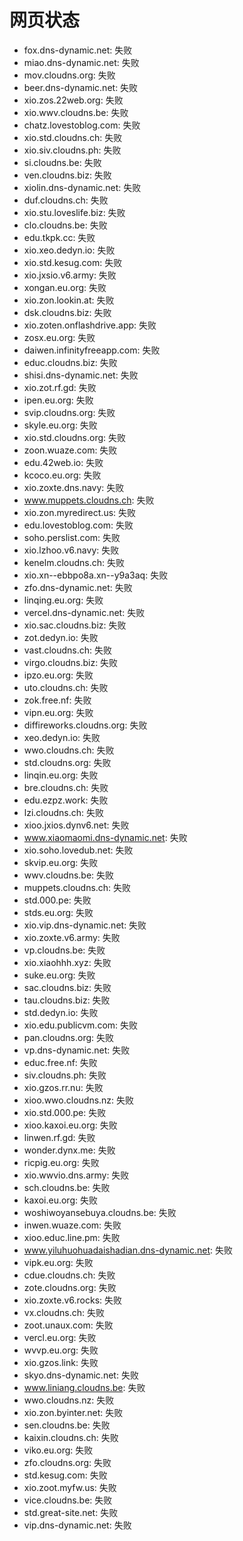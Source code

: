 # 网页状态
- fox.dns-dynamic.net: 失败
- miao.dns-dynamic.net: 失败
- mov.cloudns.org: 失败
- beer.dns-dynamic.net: 失败
- xio.zos.22web.org: 失败
- xio.wwv.cloudns.be: 失败
- chatz.lovestoblog.com: 失败
- xio.std.cloudns.ch: 失败
- xio.siv.cloudns.ph: 失败
- si.cloudns.be: 失败
- ven.cloudns.biz: 失败
- xiolin.dns-dynamic.net: 失败
- duf.cloudns.ch: 失败
- xio.stu.loveslife.biz: 失败
- clo.cloudns.be: 失败
- edu.tkpk.cc: 失败
- xio.xeo.dedyn.io: 失败
- xio.std.kesug.com: 失败
- xio.jxsio.v6.army: 失败
- xongan.eu.org: 失败
- xio.zon.lookin.at: 失败
- dsk.cloudns.biz: 失败
- xio.zoten.onflashdrive.app: 失败
- zosx.eu.org: 失败
- daiwen.infinityfreeapp.com: 失败
- educ.cloudns.biz: 失败
- shisi.dns-dynamic.net: 失败
- xio.zot.rf.gd: 失败
- ipen.eu.org: 失败
- svip.cloudns.org: 失败
- skyle.eu.org: 失败
- xio.std.cloudns.org: 失败
- zoon.wuaze.com: 失败
- edu.42web.io: 失败
- kcoco.eu.org: 失败
- xio.zoxte.dns.navy: 失败
- www.muppets.cloudns.ch: 失败
- xio.zon.myredirect.us: 失败
- edu.lovestoblog.com: 失败
- soho.perslist.com: 失败
- xio.lzhoo.v6.navy: 失败
- kenelm.cloudns.ch: 失败
- xio.xn--ebbpo8a.xn--y9a3aq: 失败
- zfo.dns-dynamic.net: 失败
- linqing.eu.org: 失败
- vercel.dns-dynamic.net: 失败
- xio.sac.cloudns.biz: 失败
- zot.dedyn.io: 失败
- vast.cloudns.ch: 失败
- virgo.cloudns.biz: 失败
- ipzo.eu.org: 失败
- uto.cloudns.ch: 失败
- zok.free.nf: 失败
- vipn.eu.org: 失败
- diffireworks.cloudns.org: 失败
- xeo.dedyn.io: 失败
- wwo.cloudns.ch: 失败
- std.cloudns.org: 失败
- linqin.eu.org: 失败
- bre.cloudns.ch: 失败
- edu.ezpz.work: 失败
- lzi.cloudns.ch: 失败
- xioo.jxios.dynv6.net: 失败
- www.xiaomaomi.dns-dynamic.net: 失败
- xio.soho.lovedub.net: 失败
- skvip.eu.org: 失败
- wwv.cloudns.be: 失败
- muppets.cloudns.ch: 失败
- std.000.pe: 失败
- stds.eu.org: 失败
- xio.vip.dns-dynamic.net: 失败
- xio.zoxte.v6.army: 失败
- vp.cloudns.be: 失败
- xio.xiaohhh.xyz: 失败
- suke.eu.org: 失败
- sac.cloudns.biz: 失败
- tau.cloudns.biz: 失败
- std.dedyn.io: 失败
- xio.edu.publicvm.com: 失败
- pan.cloudns.org: 失败
- vp.dns-dynamic.net: 失败
- educ.free.nf: 失败
- siv.cloudns.ph: 失败
- xio.gzos.rr.nu: 失败
- xioo.wwo.cloudns.nz: 失败
- xio.std.000.pe: 失败
- xioo.kaxoi.eu.org: 失败
- linwen.rf.gd: 失败
- wonder.dynx.me: 失败
- ricpig.eu.org: 失败
- xio.wwvio.dns.army: 失败
- sch.cloudns.be: 失败
- kaxoi.eu.org: 失败
- woshiwoyansebuya.cloudns.be: 失败
- inwen.wuaze.com: 失败
- xioo.educ.line.pm: 失败
- www.yiluhuohuadaishadian.dns-dynamic.net: 失败
- vipk.eu.org: 失败
- cdue.cloudns.ch: 失败
- zote.cloudns.org: 失败
- xio.zoxte.v6.rocks: 失败
- vx.cloudns.ch: 失败
- zoot.unaux.com: 失败
- vercl.eu.org: 失败
- wvvp.eu.org: 失败
- xio.gzos.link: 失败
- skyo.dns-dynamic.net: 失败
- www.liniang.cloudns.be: 失败
- wwo.cloudns.nz: 失败
- xio.zon.byinter.net: 失败
- sen.cloudns.be: 失败
- kaixin.cloudns.ch: 失败
- viko.eu.org: 失败
- zfo.cloudns.org: 失败
- std.kesug.com: 失败
- xio.zoot.myfw.us: 失败
- vice.cloudns.be: 失败
- std.great-site.net: 失败
- vip.dns-dynamic.net: 失败
